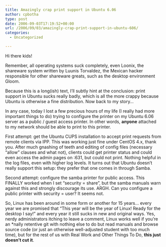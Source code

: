 ```yaml
---
title: Amazingly crap print support in Ubuntu 6.06
author: cpbotha
type: post
date: 2006-09-03T17:19:52+00:00
url: /2006/09/03/amazingly-crap-print-support-in-ubuntu-606/
categories:
  - Uncategorized

---
```

Hi there kids!

Remember, all operating systems suck completely, even Loonix, the shareware system written by Luunis Torvaldez, the Mexican hacker responsible for other shareware greats, such as the desktop environment Gloom.

Because this is a long(ish) text, I&#8217;ll subtly hint at the conclusion: print support in Ubuntu sucks really badly, which is all the more crappy because Ubuntu is otherwise a fine distribution. Now back to my story&#8230;

In any case, today I lost a few precious hours of my life (I really had more important things to do) trying to configure the printer on my Ubuntu 6.06 server as a public / guest access printer. In other words, **anyone** attached to my network should be able to print to this printer.

First attempt: get the Ubuntu CUPS installation to accept print requests from remote clients via IPP. This was working just fine under CentOS 4.x, thank you. After much gnashing of teeth and editing of config files (necessary &#8220;allow&#8221; clauses and what not), clients could get printer status and could even access the admin pages on :631, but could not print. Nothing helpful in the log files, even with higher log levels. It turns out that Ubuntu doesn&#8217;t really support this setup: they prefer that one comes in through Samba.

Second attempt: configure the samba printer for public access. This FINALLY worked when I set &#8220;security = share&#8221;, but the samba manuals warn against this and strongly discourage its use. ARGH. Can you configure a public printer with security = user? It seems not.

So, Linux has been around in some form or another for 15 years&#8230; every year we are promised that &#8220;This year will be the year of Linux! Ready for the desktop I say!&#8221; and every year it still sucks in new and original ways. Yes, nerdy administrators itching to leave a comment, Linux works well if you&#8217;re an *nally retentive git with nothing else to do but read manuals and browse source code (or just an otherwise well-adjusted student with too much time), but for the rest of us with Real Work and Other Things To Do, **this just doesn&#8217;t cut it**.